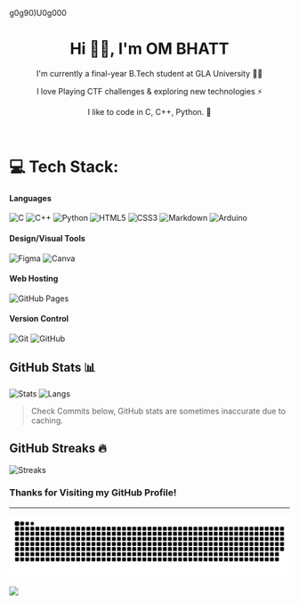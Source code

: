 g0g90)U0g000

<h1 align="center"> Hi 👋🏻, I'm OM BHATT </br> 
</h1>
<p align="center">I'm currently a final-year B.Tech student at GLA University 👨‍🎓</p>
<p align="center">I love Playing CTF challenges & exploring new technologies ⚡</p>
<p align="center">I like to code in C, C++, Python. 🚀</p>
<p align="center">
<a href="https://linkedin.com/in/ombhatt-ece" target="_blank"><img alt="" src="https://img.shields.io/badge/LinkedIn-000?logo=linkedin&logoColor=0A66C2&style=for-the-badge" style="vertical-align:center" /></a>
<a href="https://x.com/OmmiBhatt" target="_blank"><img alt="" src="https://img.shields.io/badge/Twitter-000?logo=X&logoColor=ffffff&style=for-the-badge" style="vertical-align:center" /></a>
<a href="https://www.instagram.com/ommibhatt" target="_blank"><img alt="" src="https://img.shields.io/badge/Instagram-000?style=for-the-badge&logo=Instagram&logoColor=E4405F" style="vertical-align:center" /></a></p>

# 💻 Tech Stack:
#### Languages
![C](https://img.shields.io/badge/c-000?style=for-the-badge&logo=c&logoColor=white)
![C++](https://img.shields.io/badge/c++-%2300599C.svg?style=for-the-badge&logo=c%2B%2B&logoColor=white)
![Python](https://img.shields.io/badge/python-3670A0?style=for-the-badge&logo=python&logoColor=ffdd54)
![HTML5](https://img.shields.io/badge/-HTML5-000?style=for-the-badge&logo=html5)
![CSS3](https://img.shields.io/badge/-CSS3-000?style=for-the-badge&logo=css3)
![Markdown](https://img.shields.io/badge/-Markdown-000?style=for-the-badge&logo=markdown)
![Arduino](https://img.shields.io/badge/-Arduino-00979D?style=for-the-badge&logo=Arduino&logoColor=white)

#### Design/Visual Tools
![Figma](https://img.shields.io/badge/-Figma-000?style=for-the-badge&logo=figma)
![Canva](https://img.shields.io/badge/-Canva-000?style=for-the-badge&logo=canva)

#### Web Hosting
![GitHub Pages](https://img.shields.io/badge/-GitHub%20Pages-000?style=for-the-badge&logo=github)

#### Version Control
![Git](https://img.shields.io/badge/-Git-000?style=for-the-badge&logo=git)
![GitHub](https://img.shields.io/badge/-GitHub-000?style=for-the-badge&logo=github)

## GitHub Stats 📊
![Stats](https://github-readme-stats.vercel.app/api?username=ommibhatt&show_icons=true&hide_border=false&theme=jolly&count_private=true&include_all_commits=true)
![Langs](https://github-readme-stats.vercel.app/api/top-langs/?username=ommibhatt&show_icons=true&hide_border=false&theme=jolly&count_private=true&include_all_commits=true&layout=compact)
> Check Commits below, GitHub stats are sometimes inaccurate due to caching.

## GitHub Streaks 🔥
![Streaks](http://github-readme-streak-stats.herokuapp.com?user=ommibhatt&theme=jolly&date_format=j%20M%5B%20Y%5D)

### Thanks for Visiting my GitHub Profile!

---
<p align="center">
<img src="https://github.com/ommibhatt/ommibhatt/blob/main/github-contribution-grid-snake.svg">
</p>

[![](https://visitcount.itsvg.in/api?id=ommibhatt&pretty=true)](https://visitcount.itsvg.in)

